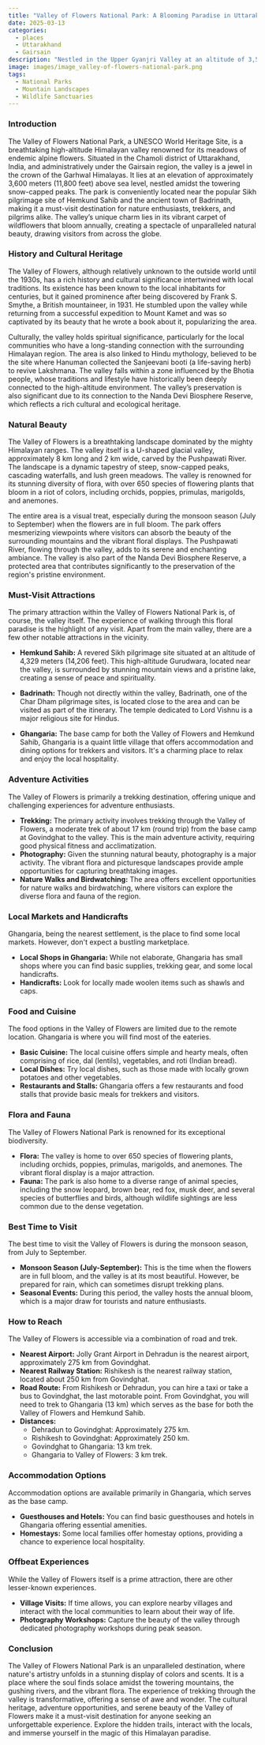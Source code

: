 ```yaml
---
title: "Valley of Flowers National Park: A Blooming Paradise in Uttarakhand"
date: 2025-03-13
categories:
  - places
  - Uttarakhand
  - Gairsain
description: "Nestled in the Upper Gyanjri Valley at an altitude of 3,500 to 4,500 meters above sea level, Valley of Flowers National Park is a UNESCO World Heritage Site renowned for its stunning alpine meadows and diverse flora. It forms part of the Nanda Devi Biosphere Reserve. The park is a haven for trekkers and nature enthusiasts, offering breathtaking views of snow-capped peaks and vibrant flowers that bloom from June to August."
image: images/image_valley-of-flowers-national-park.png
tags: 
  - National Parks
  - Mountain Landscapes
  - Wildlife Sanctuaries
---
```



### **Introduction**

The Valley of Flowers National Park, a UNESCO World Heritage Site, is a breathtaking high-altitude Himalayan valley renowned for its meadows of endemic alpine flowers. Situated in the Chamoli district of Uttarakhand, India, and administratively under the Gairsain region, the valley is a jewel in the crown of the Garhwal Himalayas. It lies at an elevation of approximately 3,600 meters (11,800 feet) above sea level, nestled amidst the towering snow-capped peaks. The park is conveniently located near the popular Sikh pilgrimage site of Hemkund Sahib and the ancient town of Badrinath, making it a must-visit destination for nature enthusiasts, trekkers, and pilgrims alike. The valley’s unique charm lies in its vibrant carpet of wildflowers that bloom annually, creating a spectacle of unparalleled natural beauty, drawing visitors from across the globe.

### **History and Cultural Heritage**

The Valley of Flowers, although relatively unknown to the outside world until the 1930s, has a rich history and cultural significance intertwined with local traditions. Its existence has been known to the local inhabitants for centuries, but it gained prominence after being discovered by Frank S. Smythe, a British mountaineer, in 1931. He stumbled upon the valley while returning from a successful expedition to Mount Kamet and was so captivated by its beauty that he wrote a book about it, popularizing the area.

Culturally, the valley holds spiritual significance, particularly for the local communities who have a long-standing connection with the surrounding Himalayan region. The area is also linked to Hindu mythology, believed to be the site where Hanuman collected the Sanjeevani booti (a life-saving herb) to revive Lakshmana. The valley falls within a zone influenced by the Bhotia people, whose traditions and lifestyle have historically been deeply connected to the high-altitude environment. The valley’s preservation is also significant due to its connection to the Nanda Devi Biosphere Reserve, which reflects a rich cultural and ecological heritage.

### **Natural Beauty**

The Valley of Flowers is a breathtaking landscape dominated by the mighty Himalayan ranges. The valley itself is a U-shaped glacial valley, approximately 8 km long and 2 km wide, carved by the Pushpawati River. The landscape is a dynamic tapestry of steep, snow-capped peaks, cascading waterfalls, and lush green meadows. The valley is renowned for its stunning diversity of flora, with over 650 species of flowering plants that bloom in a riot of colors, including orchids, poppies, primulas, marigolds, and anemones.



The entire area is a visual treat, especially during the monsoon season (July to September) when the flowers are in full bloom. The park offers mesmerizing viewpoints where visitors can absorb the beauty of the surrounding mountains and the vibrant floral displays. The Pushpawati River, flowing through the valley, adds to its serene and enchanting ambiance. The valley is also part of the Nanda Devi Biosphere Reserve, a protected area that contributes significantly to the preservation of the region's pristine environment.

### **Must-Visit Attractions**

The primary attraction within the Valley of Flowers National Park is, of course, the valley itself. The experience of walking through this floral paradise is the highlight of any visit. Apart from the main valley, there are a few other notable attractions in the vicinity.

*   **Hemkund Sahib:** A revered Sikh pilgrimage site situated at an altitude of 4,329 meters (14,206 feet). This high-altitude Gurudwara, located near the valley, is surrounded by stunning mountain views and a pristine lake, creating a sense of peace and spirituality.

*   **Badrinath:** Though not directly within the valley, Badrinath, one of the Char Dham pilgrimage sites, is located close to the area and can be visited as part of the itinerary. The temple dedicated to Lord Vishnu is a major religious site for Hindus.
*   **Ghangaria:** The base camp for both the Valley of Flowers and Hemkund Sahib, Ghangaria is a quaint little village that offers accommodation and dining options for trekkers and visitors. It's a charming place to relax and enjoy the local hospitality.


### **Adventure Activities**

The Valley of Flowers is primarily a trekking destination, offering unique and challenging experiences for adventure enthusiasts.

*   **Trekking:** The primary activity involves trekking through the Valley of Flowers, a moderate trek of about 17 km (round trip) from the base camp at Govindghat to the valley. This is the main adventure activity, requiring good physical fitness and acclimatization.
*   **Photography:** Given the stunning natural beauty, photography is a major activity. The vibrant flora and picturesque landscapes provide ample opportunities for capturing breathtaking images.
*   **Nature Walks and Birdwatching:** The area offers excellent opportunities for nature walks and birdwatching, where visitors can explore the diverse flora and fauna of the region.

### **Local Markets and Handicrafts**

Ghangaria, being the nearest settlement, is the place to find some local markets. However, don't expect a bustling marketplace.

*   **Local Shops in Ghangaria:** While not elaborate, Ghangaria has small shops where you can find basic supplies, trekking gear, and some local handicrafts.
*   **Handicrafts:** Look for locally made woolen items such as shawls and caps.

### **Food and Cuisine**

The food options in the Valley of Flowers are limited due to the remote location. Ghangaria is where you will find most of the eateries.

*   **Basic Cuisine:** The local cuisine offers simple and hearty meals, often comprising of rice, dal (lentils), vegetables, and roti (Indian bread).
*   **Local Dishes:** Try local dishes, such as those made with locally grown potatoes and other vegetables.
*   **Restaurants and Stalls:** Ghangaria offers a few restaurants and food stalls that provide basic meals for trekkers and visitors.

### **Flora and Fauna**

The Valley of Flowers National Park is renowned for its exceptional biodiversity.

*   **Flora:** The valley is home to over 650 species of flowering plants, including orchids, poppies, primulas, marigolds, and anemones. The vibrant floral display is a major attraction.
*   **Fauna:** The park is also home to a diverse range of animal species, including the snow leopard, brown bear, red fox, musk deer, and several species of butterflies and birds, although wildlife sightings are less common due to the dense vegetation.


### **Best Time to Visit**

The best time to visit the Valley of Flowers is during the monsoon season, from July to September.

*   **Monsoon Season (July-September):** This is the time when the flowers are in full bloom, and the valley is at its most beautiful. However, be prepared for rain, which can sometimes disrupt trekking plans.
*   **Seasonal Events:** During this period, the valley hosts the annual bloom, which is a major draw for tourists and nature enthusiasts.

### **How to Reach**

The Valley of Flowers is accessible via a combination of road and trek.

*   **Nearest Airport:** Jolly Grant Airport in Dehradun is the nearest airport, approximately 275 km from Govindghat.
*   **Nearest Railway Station:** Rishikesh is the nearest railway station, located about 250 km from Govindghat.
*   **Road Route:** From Rishikesh or Dehradun, you can hire a taxi or take a bus to Govindghat, the last motorable point. From Govindghat, you will need to trek to Ghangaria (13 km) which serves as the base for both the Valley of Flowers and Hemkund Sahib.
*   **Distances:**
    *   Dehradun to Govindghat: Approximately 275 km.
    *   Rishikesh to Govindghat: Approximately 250 km.
    *   Govindghat to Ghangaria: 13 km trek.
    *   Ghangaria to Valley of Flowers: 3 km trek.

### **Accommodation Options**

Accommodation options are available primarily in Ghangaria, which serves as the base camp.

*   **Guesthouses and Hotels:** You can find basic guesthouses and hotels in Ghangaria offering essential amenities.
*   **Homestays:** Some local families offer homestay options, providing a chance to experience local hospitality.

### **Offbeat Experiences**

While the Valley of Flowers itself is a prime attraction, there are other lesser-known experiences.

*   **Village Visits:** If time allows, you can explore nearby villages and interact with the local communities to learn about their way of life.
*   **Photography Workshops:** Capture the beauty of the valley through dedicated photography workshops during peak season.

### **Conclusion**

The Valley of Flowers National Park is an unparalleled destination, where nature's artistry unfolds in a stunning display of colors and scents. It is a place where the soul finds solace amidst the towering mountains, the gushing rivers, and the vibrant flora. The experience of trekking through the valley is transformative, offering a sense of awe and wonder. The cultural heritage, adventure opportunities, and serene beauty of the Valley of Flowers make it a must-visit destination for anyone seeking an unforgettable experience. Explore the hidden trails, interact with the locals, and immerse yourself in the magic of this Himalayan paradise.


